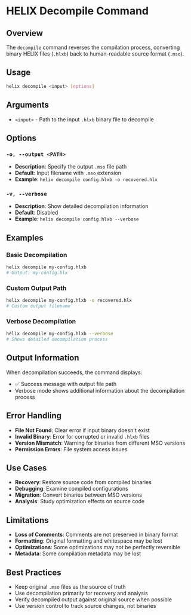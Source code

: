 # HELIX Decompile Command

## Overview
The `decompile` command reverses the compilation process, converting binary HELIX files (`.hlxb`) back to human-readable source format (`.mso`).

## Usage
```bash
helix decompile <input> [options]
```

## Arguments
- `<input>` - Path to the input `.hlxb` binary file to decompile

## Options

### `-o, --output <PATH>`
- **Description**: Specify the output `.mso` file path
- **Default**: Input filename with `.mso` extension
- **Example**: `helix decompile config.hlxb -o recovered.hlx`

### `-v, --verbose`
- **Description**: Show detailed decompilation information
- **Default**: Disabled
- **Example**: `helix decompile config.hlxb --verbose`

## Examples

### Basic Decompilation
```bash
helix decompile my-config.hlxb
# Output: my-config.hlx
```

### Custom Output Path
```bash
helix decompile my-config.hlxb -o recovered.hlx
# Custom output filename
```

### Verbose Decompilation
```bash
helix decompile my-config.hlxb --verbose
# Shows detailed decompilation process
```

## Output Information
When decompilation succeeds, the command displays:
- ✅ Success message with output file path
- Verbose mode shows additional information about the decompilation process

## Error Handling
- **File Not Found**: Clear error if input binary doesn't exist
- **Invalid Binary**: Error for corrupted or invalid `.hlxb` files
- **Version Mismatch**: Warning for binaries from different MSO versions
- **Permission Errors**: File system access issues

## Use Cases
- **Recovery**: Restore source code from compiled binaries
- **Debugging**: Examine compiled configurations
- **Migration**: Convert binaries between MSO versions
- **Analysis**: Study optimization effects on source code

## Limitations
- **Loss of Comments**: Comments are not preserved in binary format
- **Formatting**: Original formatting and whitespace may be lost
- **Optimizations**: Some optimizations may not be perfectly reversible
- **Metadata**: Some compilation metadata may be lost

## Best Practices
- Keep original `.mso` files as the source of truth
- Use decompilation primarily for recovery and analysis
- Verify decompiled output against original source when possible
- Use version control to track source changes, not binaries
